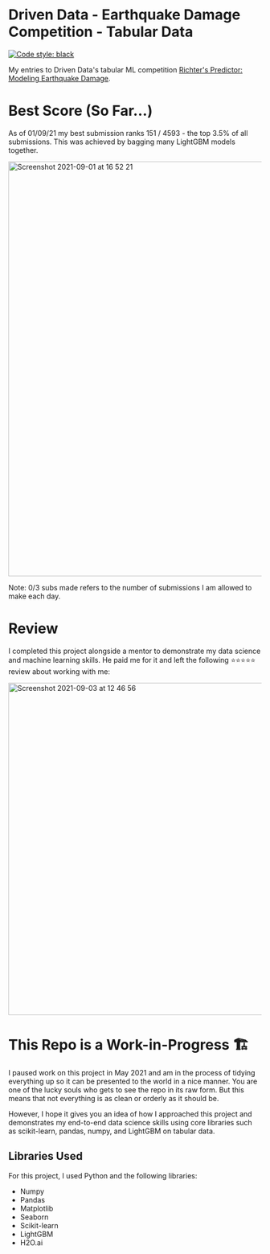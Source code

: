 # Driven Data - Earthquake Damage Competition - Tabular Data

[![Code style: black](https://img.shields.io/badge/code%20style-black-000000.svg)](https://github.com/psf/black)

My entries to Driven Data's tabular ML competition [Richter's Predictor: Modeling Earthquake Damage](https://www.drivendata.org/competitions/57/nepal-earthquake/).

# Best Score (So Far...)

As of 01/09/21 my best submission ranks 151 / 4593 - the top 3.5% of all submissions. This was achieved by bagging many LightGBM models together.

<img width="825" alt="Screenshot 2021-09-01 at 16 52 21" src="https://user-images.githubusercontent.com/51246969/131694136-db008dd5-4999-45ef-ab8e-369995f73ab2.png">

Note: 0/3 subs made refers to the number of submissions I am allowed to make each day.

# Review

I completed this project alongside a mentor to demonstrate my data science and machine learning skills. He paid me for it and left the following ⭐⭐⭐⭐⭐ review about working with me:

<img width="661" alt="Screenshot 2021-09-03 at 12 46 56" src="https://user-images.githubusercontent.com/51246969/131994048-813c1d39-5378-4085-8052-17a9703c7803.png">

# This Repo is a Work-in-Progress 🏗

I paused work on this project in May 2021 and am in the process of tidying everything up so it can be presented to the world in a nice manner. You are one of the lucky souls who gets to see the repo in its raw form. But this means that not everything is as clean or orderly as it should be.

However, I hope it gives you an idea of how I approached this project and demonstrates my end-to-end data science skills using core libraries such as scikit-learn, pandas, numpy, and LightGBM on tabular data. 

## Libraries Used

For this project, I used Python and the following libraries:
* Numpy
* Pandas
* Matplotlib
* Seaborn
* Scikit-learn
* LightGBM
* H2O.ai
